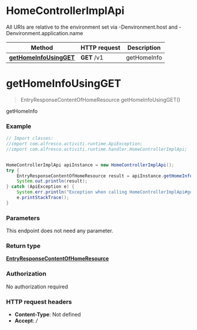 # HomeControllerImplApi

All URIs are relative to the environment set via -Denvironment.host and -Denvironment.application.name

Method | HTTP request | Description
------------- | ------------- | -------------
[**getHomeInfoUsingGET**](HomeControllerImplApi.md#getHomeInfoUsingGET) | **GET** /v1 | getHomeInfo

<a name="getHomeInfoUsingGET"></a>
# **getHomeInfoUsingGET**
> EntryResponseContentOfHomeResource getHomeInfoUsingGET()

getHomeInfo

### Example
```java
// Import classes:
//import com.alfresco.activiti.runtime.ApiException;
//import com.alfresco.activiti.runtime.handler.HomeControllerImplApi;


HomeControllerImplApi apiInstance = new HomeControllerImplApi();
try {
    EntryResponseContentOfHomeResource result = apiInstance.getHomeInfoUsingGET();
    System.out.println(result);
} catch (ApiException e) {
    System.err.println("Exception when calling HomeControllerImplApi#getHomeInfoUsingGET");
    e.printStackTrace();
}
```

### Parameters
This endpoint does not need any parameter.

### Return type

[**EntryResponseContentOfHomeResource**](EntryResponseContentOfHomeResource.md)

### Authorization

No authorization required

### HTTP request headers

 - **Content-Type**: Not defined
 - **Accept**: */*

